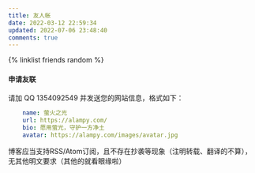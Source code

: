 ```yaml
---
title: 友人帐
date: 2022-03-12 22:59:34
updated: 2022-07-06 23:48:40
comments: true
---
```

{% linklist friends random %}

#### 申请友联
请加 QQ 1354092549 并发送您的网站信息，格式如下：
```yaml
    name: 萤火之光
    url: https://alampy.com/
    bio: 愿用萤光，守护一方净土
    avatar: https://alampy.com/images/avatar.jpg
``` 
博客应当支持RSS/Atom订阅，且不存在抄袭等现象（注明转载、翻译的不算），无其他明文要求（其他的就看眼缘啦）